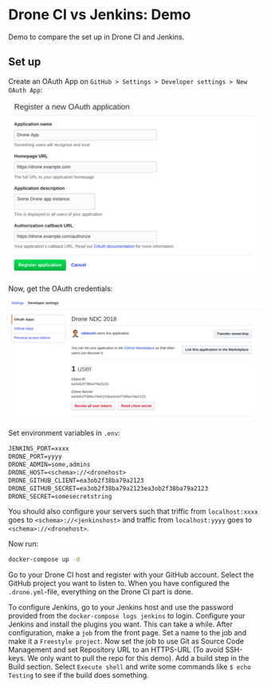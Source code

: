 # Drone CI vs Jenkins: Demo

Demo to compare the set up in Drone CI and Jenkins.

## Set up

Create an OAuth App on `GitHub > Settings > Developer settings > New OAuth App`:

![Create OAuth app on GitHub](create-oauth-app-github.png)

Now, get the OAuth credentials:

![OAuth credentials](get-secrets-from-oauth-app.png)

Set environment variables in `.env`:

```
JENKINS_PORT=xxxx
DRONE_PORT=yyyy
DRONE_ADMIN=some,admins
DRONE_HOST=<schema>://<dronehost>
DRONE_GITHUB_CLIENT=ea3ob2f38ba79a2123
DRONE_GITHUB_SECRET=ea3ob2f38ba79a2123ea3ob2f38ba79a2123
DRONE_SECRET=somesecretstring
```

You should also configure your servers such that triffic from `localhost:xxxx` goes to `<schema>://<jenkinshost>` and traffic from `localhost:yyyy` goes to `<schema>://<dronehost>`.

Now run:

```bash
docker-compose up -d
```

Go to your Drone CI host and register with your GitHub account. Select the GitHub project you want to listen to. When you have configured the `.drone.yml`-file, everything on the Drone CI part is done.

To configure Jenkins, go to your Jenkins host and use the password provided from the `docker-compose logs jenkins` to login. Configure your Jenkins and install the plugins you want. This can take a while. After configuration, make a `job` from the front page. Set a name to the job and make it a `Freestyle project`. Now set the job to use Git as Source Code Management and set Repository URL to an HTTPS-URL (To avoid SSH-keys. We only want to pull the repo for this demo). Add a build step in the Build section. Select `Execute shell` and write some commands like `$ echo Testing` to see if the build does something.
